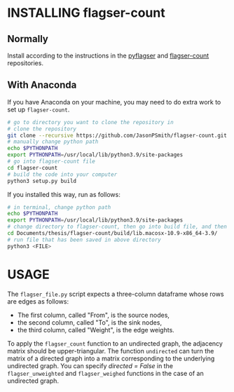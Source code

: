 # INSTALLING flagser-count

## Normally

Install according to the instructions in the [pyflagser](https://github.com/giotto-ai/pyflagser) and [flagser-count](https://github.com/JasonPSmith/flagser-count) repositories.

## With Anaconda

If you have Anaconda on your machine, you may need to do extra work to set up `flagser-count`.

```sh
# go to directory you want to clone the repository in
# clone the repository 
git clone --recursive https://github.com/JasonPSmith/flagser-count.git
# manually change python path 
echo $PYTHONPATH
export PYTHONPATH=/usr/local/lib/python3.9/site-packages
# go into flagser-count file
cd flagser-count
# build the code into your computer
python3 setup.py build
```

If you installed this way, run as follows:

```sh
# in terminal, change python path
echo $PYTHONPATH
export PYTHONPATH=/usr/local/lib/python3.9/site-packages
# change directory to flagser-count, then go into build file, and then into lib file.  For example:
cd Documents/thesis/flagser-count/build/lib.macosx-10.9-x86_64-3.9/
# run file that has been saved in above directory
python3 <FILE>
```


# USAGE

The `flagser_file.py` script expects a three-column dataframe whose rows are edges as follows:

- The first column, called "From", is the source nodes,
- the second column, called "To", is the sink nodes,
- the third column, called "Weight", is the edge weights.

To apply the `flagser_count` function to an undirected graph, the adjacency matrix should be upper-triangular. The function `undirected` can turn the matrix of a directed graph into a matrix corresponding to the underlying undirected graph. You can specify *directed = False* in the `flagser_unweighted` and `flagser_weighed` functions in the case of an undirected graph.